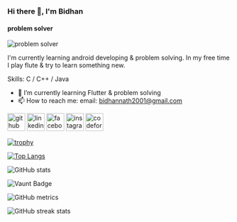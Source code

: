 ### Hi there 👋, I'm Bidhan
#### problem solver
![problem solver](https://github.com/bidhannath2001/bidhannath2001/assets/117301301/c262a5d6-b97d-4ada-9b0e-344a08a883c0)

I'm currently learning android developing & problem solving. In my free time I play flute & try to learn something new.

Skills: C / C++ / Java

- 🌱 I’m currently learning Flutter & problem solving 
- 📫 How to reach me: email: bidhannath2001@gmail.com 


[<img src='https://cdn.jsdelivr.net/npm/simple-icons@3.0.1/icons/github.svg' alt='github' height='40'>](https://github.com/bidhannath2001)  [<img src='https://cdn.jsdelivr.net/npm/simple-icons@3.0.1/icons/linkedin.svg' alt='linkedin' height='40'>](https://www.linkedin.com/in/https://www.linkedin.com/in/bidhan-nath-399b43239//)  [<img src='https://cdn.jsdelivr.net/npm/simple-icons@3.0.1/icons/facebook.svg' alt='facebook' height='40'>](https://www.facebook.com/https://www.facebook.com/bidhannath2001)  [<img src='https://cdn.jsdelivr.net/npm/simple-icons@3.0.1/icons/instagram.svg' alt='instagram' height='40'>](https://www.instagram.com/https://www.instagram.com/bidhan_kn//)  [<img src='https://cdn.jsdelivr.net/npm/simple-icons@3.0.1/icons/codeforces.svg' alt='codeforces' height='40'>](https://codeforces.com/profile/-Bidhan-)  

[![trophy](https://github-profile-trophy.vercel.app/?username=bidhannath2001)](https://github.com/ryo-ma/github-profile-trophy)

[![Top Langs](https://github-readme-stats.vercel.app/api/top-langs/?username=bidhannath2001)](https://github.com/anuraghazra/github-readme-stats)

![GitHub stats](https://github-readme-stats.vercel.app/api?username=bidhannath2001&show_icons=true&count_private=true)  

![Vaunt Badge](https://api.vaunt.dev/v1/github/entities/bidhannath2001/contributions?format=svg&private=true)  

![GitHub metrics](https://metrics.lecoq.io/bidhannath2001)  

![GitHub streak stats](https://streak-stats.demolab.com/?user=bidhannath2001)  

